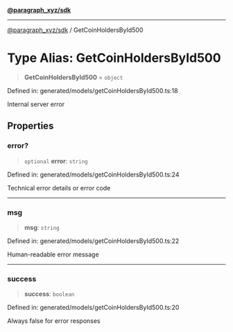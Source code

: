 [**@paragraph_xyz/sdk**](../README.md)

***

[@paragraph_xyz/sdk](../README.md) / GetCoinHoldersById500

# Type Alias: GetCoinHoldersById500

> **GetCoinHoldersById500** = `object`

Defined in: generated/models/getCoinHoldersById500.ts:18

Internal server error

## Properties

### error?

> `optional` **error**: `string`

Defined in: generated/models/getCoinHoldersById500.ts:24

Technical error details or error code

***

### msg

> **msg**: `string`

Defined in: generated/models/getCoinHoldersById500.ts:22

Human-readable error message

***

### success

> **success**: `boolean`

Defined in: generated/models/getCoinHoldersById500.ts:20

Always false for error responses
